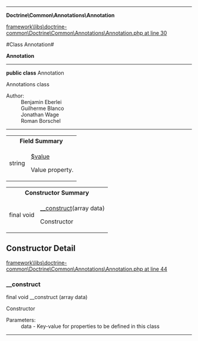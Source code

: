 

- - -

**Doctrine\Common\Annotations\Annotation**


<a href="https://github.com/JeyDotC/Hirudo/blob/master/framework/libs/doctrine-common/Doctrine/Common/Annotations/Annotation.php#L30" target='_blank'>framework\libs\doctrine-common\Doctrine\Common\Annotations\Annotation.php at line 30</a>

#Class Annotation#

**Annotation**




- - -

<p><strong>public  class</strong> <span>Annotation</span></p>

<div class="comment" id="overview_description"><p>Annotations class</p></div>

<dl>
<dt>Author:</dt>
<dd>Benjamin Eberlei <kontakt@beberlei.de></dd>
<dd>Guilherme Blanco <guilhermeblanco@hotmail.com></dd>
<dd>Jonathan Wage <jonwage@gmail.com></dd>
<dd>Roman Borschel <roman@code-factory.org></dd>
</dl>


- - -



<table id="summary_field">
<tr><th colspan="2">Field Summary</th></tr>
<tr>
<td><span class='k'></span> <span class='nx'>string</span></td>
<td class="description"><p class="name" ><a href="#value"> $value</a>
                                </p><p class="description">Value property. </p></td>
</tr>
</table>

<table id="summary_constructor">
<tr><th colspan="2">Constructor Summary</th></tr>
<tr>
<td><span class='k'>final </span> <span class='nx'>void</span></td>
<td class="description"><p class="name"><a href="#__construct">__construct</a>(array data)</p><p class="description">Constructor</p></td>
</tr>
</table>

<h2 id="detail_method">Constructor Detail</h2>

<a href="https://github.com/JeyDotC/Hirudo/blob/master/framework/libs/doctrine-common/Doctrine/Common/Annotations/Annotation.php#L44" target='_blank'>framework\libs\doctrine-common\Doctrine\Common\Annotations\Annotation.php at line 44</a>

<h3 id="__construct">__construct</h3>
<span class='k'>final </span> <span class='nx'>void</span> <span class='nf'>__construct</span> (array data)

<div class="details">
<p>Constructor</p><dl>
<dt>Parameters:</dt>
<dd>data - Key-value for properties to be defined in this class</dd>
</dl>

</div>

- - -

